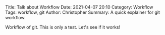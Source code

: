 Title: Talk about Workflow
Date: 2021-04-07 20:10
Category: Workflow
Tags: workflow, git
Author: Christopher
Summary: A quick explainer for git workflow.

Workflow of git.
This is only a test.
Let's see if it works!
